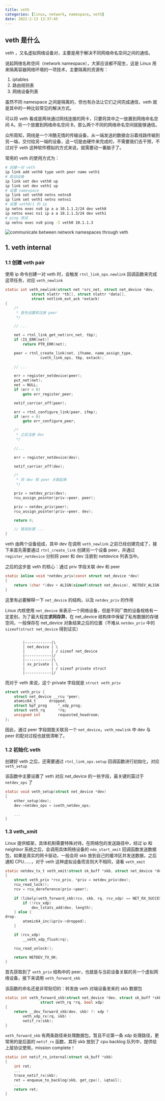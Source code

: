 ```yaml
---
title: veth 
categories: [linux, network, namespace, veth]
date: 2022-2-13 13:37:45
---
```


## veth 是什么

veth ，又名虚拟网络设备对，主要是用于解决不同网络命名空间之间的通信。

说起网络名称空间（network namespace），大家应该都不陌生，这是 Linux 用来隔离容器网络环境的一项技术，主要隔离的资源有：

1. iptables 
2. 路由规则表
3. 网络设备列表

虽然不同 namespace 之间是隔离的，但也有办法让它们之间完成通信，veth 就是其中的一种比较常见的解决方式。

可以将 veth 看成是两块通过网线连接的网卡，只要将其中之一放置到网络命名空间 A，另一个放置到网络命名空间 B，那么两个不同的网络命名空间就能够通信。

众所周知，网线是一个冷酷无情的传输设备，从一端发送的数据会沿着线路传输到另一端，交付给另一端的设备，这一切是由硬件来完成的，不需要我们去干预，不过对于 veth 这种软件模拟的方式来说，就需要动一番脑子了。

常用的 veth 的使用方式为：

```bash
# 创建一对 veth
ip link add veth0 type veth peer name veth1
# 启动设备
ip link set dev veth0 up
ip link set dev veth1 up
# 设置 namespace
ip link set veth0 netns netns0
ip link set veth1 netns netns1
# 设置 veth0/1 的 ip
ip netns exec ns0 ip a a 10.1.1.2/24 dev veth0
ip netns exec ns1 ip a a 10.1.1.3/24 dev veth1
# ping 测试
ip netns exec ns0 ping -I veth0 10.1.1.3
```

![communicate between network namespaces through veth](/images/sysnet-veth.png)


## 1. veth internal

### 1.1 创建 veth pair

使用 ip 命令创建一对 veth 时，会触发 `rtnl_link_ops.newlink` 回调函数来完成这项任务，对应 `veth_newlink`

```c
static int veth_newlink(struct net *src_net, struct net_device *dev,
			struct nlattr *tb[], struct nlattr *data[],
			struct netlink_ext_ack *extack)
{
	/*
	 * 首先设置和注册 peer
	 */

    // ...

	net = rtnl_link_get_net(src_net, tbp);
	if (IS_ERR(net))
		return PTR_ERR(net);

	peer = rtnl_create_link(net, ifname, name_assign_type,
				&veth_link_ops, tbp, extack);
	
    // ...

	err = register_netdevice(peer);
	put_net(net);
	net = NULL;
	if (err < 0)
		goto err_register_peer;

	netif_carrier_off(peer);

	err = rtnl_configure_link(peer, ifmp);
	if (err < 0)
		goto err_configure_peer;

	/*
	 * 之后注册 dev
	 */
    
    //...

	err = register_netdevice(dev);

	netif_carrier_off(dev);

	/*
	 * 将 dev 和 peer 关联起来
	 */

	priv = netdev_priv(dev);
	rcu_assign_pointer(priv->peer, peer);

	priv = netdev_priv(peer);
	rcu_assign_pointer(priv->peer, dev);

	return 0;

    // 错误处理 ...
}
```

veth 由两个设备组成，其中 dev 在调用 `veth_newlink` 之前已经创建完成了，接下来首先需要通过 `rtnl_create_link` 创建另一个设备 peer，并通过 `register_netdevice` 分别将 peer 和 dev 注册到 netdevice 列表当中。

之后的这步是 veth 的核心：通过 priv 字段关联 dev 和 peer

```c
static inline void *netdev_priv(const struct net_device *dev)
{
	return (char *)dev + ALIGN(sizeof(struct net_device), NETDEV_ALIGN);
}
```

这里有必要解释一下 `net_device` 的结构，以及 `netdev_priv` 的作用

Linux 内核使用 `net_device` 来表示一个网络设备，但是不同厂商的设备规格有一定差别，为了最大程度**求同存异**，在 net_device 结构体中保留了私有数据的存储空间，一般保存在 net_device 对象结束之后的位置（不难从 `netdev_priv` 中的 `sizeof(struct net_device` 得到证实）

```text

        |------------|\
        | net_device | \
        |            | / sizeof net_device
        |------------|/
        |------------|\
        | xx_private | \
        |            | / sizeof private struct
        |------------|/
```

而对于 veth 来说，这个 private 字段就是 `struct veth_priv`

```c
struct veth_priv {
	struct net_device __rcu	*peer;
	atomic64_t		dropped;
	struct bpf_prog		*_xdp_prog;
	struct veth_rq		*rq;
	unsigned int		requested_headroom;
};
```

因此，通过 peer 字段就能关联另一个 `net_device`，`veth_newlink` 中 dev 与 peer 的配对过程也就很清晰了。

### 1.2 初始化 veth 

创建好 veth 之后，还需要通过 `rtnl_link_ops.setup` 回调函数进行初始化，对应 `veth_setup`

该函数中主要设置了 veth 对应 net_device 的一些字段，最关键的莫过于 `netdev_ops` 了

```c
static void veth_setup(struct net_device *dev)
{
	ether_setup(dev);
	dev->netdev_ops = &veth_netdev_ops;

    ...
}
```

### 1.3 veth_xmit

Linux 提供框架，具体机制需要特殊对待。在网络包的发送路径中，经过 ip 和 neighbor 系统之后，会调用具体网络设备的  `ndo_start_xmit` 回调函数发送数据包，如果是真实的网卡驱动，一般会将 skb 放到自己的缓冲区并发送数据，之后通知 CPU......，对于 veth 这种虚拟设备而言则大不相同，请看 `veth_xmit`

```c
static netdev_tx_t veth_xmit(struct sk_buff *skb, struct net_device *dev)
{
    struct veth_priv *rcv_priv, *priv = netdev_priv(dev);
	rcu_read_lock();
	rcv = rcu_dereference(priv->peer);
	
	if (likely(veth_forward_skb(rcv, skb, rq, rcv_xdp) == NET_RX_SUCCESS)) {
		if (!rcv_xdp)
			dev_lstats_add(dev, length);
	} else {
drop:
		atomic64_inc(&priv->dropped);
	}

	if (rcv_xdp)
		__veth_xdp_flush(rq);

	rcu_read_unlock();

	return NETDEV_TX_OK;
}
```

首先获取到了 `veth_priv` 结构中的 peer，也就是与当前设备关联的另一个虚拟网络设备，接下来调用 `veth_forward_skb`

该函数的命名还是非常贴切的：转发由 veth 对端设备发来的 skb 数据包

```c
static int veth_forward_skb(struct net_device *dev, struct sk_buff *skb,
			    struct veth_rq *rq, bool xdp)
{
	return __dev_forward_skb(dev, skb) ?: xdp ?
		veth_xdp_rx(rq, skb) :
		netif_rx(skb);
}
```

`veth_forward_skb` 有两条路径来处理数据包，暂且不论第一条 xdp 处理路径，更常用的是后面的 `netif_rx` 函数，其将 skb 放到了 cpu backlog 队列中，提供给上层协议使用，mission complete！

```c
static int netif_rx_internal(struct sk_buff *skb)
{
	int ret;
	...
	trace_netif_rx(skb);
	ret = enqueue_to_backlog(skb, get_cpu(), &qtail);
	...
	return ret;
}
```


